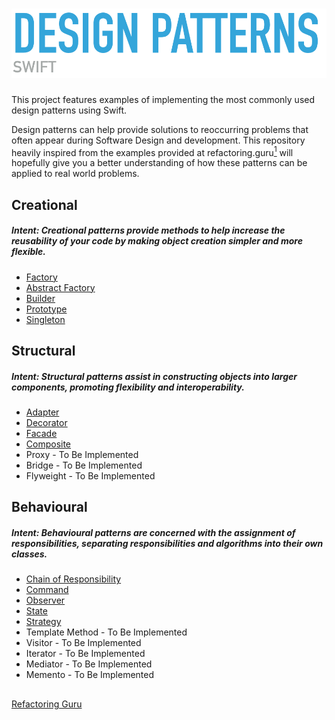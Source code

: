 
# ![Design Patterns](https://github.com/charlesmolyneux/DesignPatterns-Swift/blob/master/Documentation/Images/designlogo.png)

This project features examples of implementing the most commonly used design patterns using Swift.

Design patterns can help provide solutions to reoccurring problems that often appear during Software Design and development. This repository heavily inspired from the examples provided at refactoring.guru[<sup>1</sup>](#1) will hopefully give you a better understanding of how these patterns can be applied to real world problems.

## Creational
#####  Intent: Creational patterns provide methods to help increase the reusability of your code by making object creation simpler and more flexible.

 - [Factory](https://github.com/charlesmolyneux/DesignPatterns-Swift/blob/master/Documentation/Creational/Factory.md)
- [Abstract Factory](https://github.com/charlesmolyneux/DesignPatterns-Swift/blob/master/Documentation/Creational/Factory.md)
- [Builder](https://github.com/charlesmolyneux/DesignPatterns-Swift/blob/master/Documentation/Creational/Builder.md)
- [Prototype](https://github.com/charlesmolyneux/DesignPatterns-Swift/blob/master/Documentation/Creational/Prototype.md)
- [Singleton](https://github.com/charlesmolyneux/DesignPatterns-Swift/blob/master/Documentation/Creational/Singleton.md)

## Structural
#####  Intent: Structural patterns assist in constructing objects into larger components, promoting flexibility and interoperability.

 - [Adapter](https://github.com/charlesmolyneux/DesignPatterns-Swift/blob/master/Documentation/Structural/Builder.md)
 - [Decorator](https://github.com/charlesmolyneux/DesignPatterns-Swift/blob/master/Documentation/Structural/Decorator.md)
 - [Facade](https://github.com/charlesmolyneux/DesignPatterns-Swift/blob/master/Documentation/Structural/Facade.md)
 - [Composite](https://github.com/charlesmolyneux/DesignPatterns-Swift/blob/master/Documentation/Structural/Composite.md)
 - Proxy - To Be Implemented
 - Bridge  - To Be Implemented
 - Flyweight - To Be Implemented

## Behavioural
#####  Intent: Behavioural patterns are concerned with the assignment of responsibilities, separating responsibilities and algorithms into their own classes.

 - [Chain of Responsibility](https://github.com/charlesmolyneux/DesignPatterns-Swift/blob/master/Documentation/Behavioural/ChainOfCommand.md)
- [Command](https://github.com/charlesmolyneux/DesignPatterns-Swift/blob/master/Documentation/Behavioural/Command.md)
- [Observer](https://github.com/charlesmolyneux/DesignPatterns-Swift/blob/master/Documentation/Behavioural/Observer.md)
- [State](https://github.com/charlesmolyneux/DesignPatterns-Swift/blob/master/Documentation/Behavioural/State.md)
- [Strategy](https://github.com/charlesmolyneux/DesignPatterns-Swift/blob/master/Documentation/Behavioural/Strategy.md)
- Template Method - To Be Implemented
- Visitor - To Be Implemented
-  Iterator - To Be Implemented
- Mediator - To Be Implemented
- Memento - To Be Implemented



##
<a class="anchor" id="1"></a> [Refactoring Guru](https://refactoring.guru/design-patterns)
